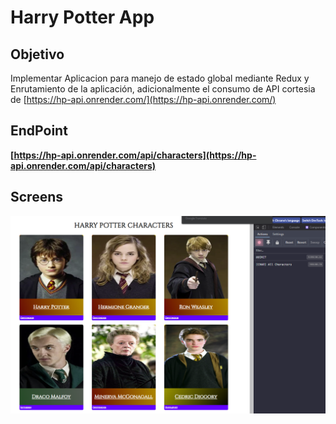 # Harry Potter App

## Objetivo

Implementar Aplicacion para manejo de estado global mediante Redux y Enrutamiento de la aplicación, adicionalmente el consumo de API cortesia de [https://hp-api.onrender.com/](https://hp-api.onrender.com/)


## EndPoint 

**[https://hp-api.onrender.com/api/characters](https://hp-api.onrender.com/api/characters)**


## Screens

![MAIN](./screens/main.png)